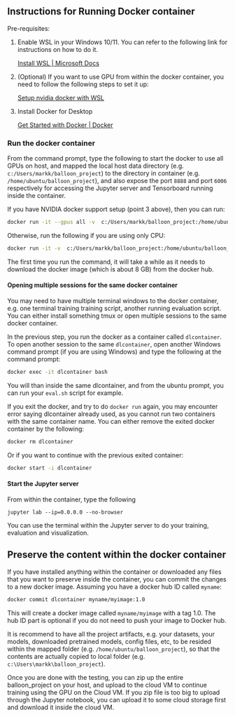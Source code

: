 ## Instructions for Running Docker container 



Pre-requisites: 

1. Enable WSL in your Windows 10/11.  You can refer to the following link for instructions on how to do it. 

   [Install WSL | Microsoft Docs](https://docs.microsoft.com/en-us/windows/wsl/install)

2. (Optional) If you want to use GPU from within the docker container, you need to follow the following steps to set it up: 

   [Setup nvidia docker with WSL](https://github.com/nyp-sit/it3103/blob/main/nvidia-docker-wsl2.md)

3. Install Docker for Desktop 

   [Get Started with Docker | Docker](https://www.docker.com/get-started)
   

### Run the docker container

From the command prompt, type the following to start the docker to use all GPUs on host, and mapped the local host data directory (e.g. `c:/Users/markk/balloon_project`) to the directory in container (e.g. `/home/ubuntu/balloon_project`), and also expose the port `8888` and port `6006` respectively for accessing the Jupyter server and Tensorboard running inside the container.

If you have NVIDIA docker support setup (point 3 above), then you can run:

```bash
docker run -it --gpus all -v  c:/Users/markk/balloon_project:/home/ubuntu/balloon_project -p 8888:8888 -p 6006:6006 --name dlcontainer --hostname iti107 ainyp/dlimage:1.0
```

Otherwise, run the following if you are using only CPU: 

```bash
docker run -it -v  c:/Users/markk/balloon_project:/home/ubuntu/balloon_project -p 8888:8888 -p 6006:6006 --name dlcontainer --hostname iti107 ainyp/dlimage:1.0
```


The first time you run the command, it will take a while as it needs to download the docker image (which is about 8 GB) from the docker hub. 

#### Opening multiple sessions for the same docker container 

You may need to have multiple terminal windows to the docker container, e.g. one terminal training training script, another running evaluation script. You can either install something tmux or open multiple sessions to the same docker container. 

In the previous step, you run the docker as a container called `dlcontainer`.  To open another session to the same `dlcontainer`, open another Windows command prompt (if you are using Windows) and type the following at the command prompt:

```bash
docker exec -it dlcontainer bash 
```

You will than inside the same dlcontainer, and from the ubuntu prompt, you can run your `eval.sh` script for example. 


If you exit the docker, and try to do `docker run` again, you may encounter error saying dlcontainer already used, as you cannot run two containers with the same container name. 
You can either remove the exited docker container by the following:

```bash
docker rm dlcontainer 
```

Or if you want to continue with the previous exited container: 

```bash
docker start -i dlcontainer
```

#### Start the Jupyter server

From within the container, type the following

```
jupyter lab --ip=0.0.0.0 --no-browser 
```



You can use the terminal within the Jupyter server to do your training, evaluation and visualization. 



## Preserve the content within the docker container 

If you have installed anything within the container or downloaded any files that you want to preserve inside the container, you can commit the changes to a new docker image. Assuming you have a docker hub ID called  `myname`:

```bash
docker commit dlcontainer myname/myimage:1.0
```

This will create a docker image called `myname/myimage` with a tag 1.0.  The hub ID part is optional if you do not need to push your image to Docker hub. 


It is recommend to have all the project artifacts, e.g. your datasets, your models, downloaded pretrained models, config files, etc, to be resided within the mapped folder (e.g. `/home/ubuntu/balloon_project`), so that the contents are actually copied to local folder (e.g. `c:\Users\markk\balloon_project`).  

Once you are done with the testing, you can zip up the entire balloon_project on your host, and upload to the cloud VM to continue training using the GPU on the Cloud VM.  If you zip file is too big to upload through the Jupyter notebook, you can upload it to some cloud storage first and download it inside the cloud VM. 


